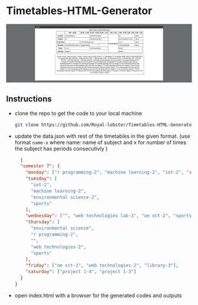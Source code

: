 # Timetables-HTML-Generator

<center>
  <img src="screenshot.png" />
</center>

## Instructions
- clone the repo to get the code to your local machine

  ```bash
  git clone https://github.com/Royal-lobster/Timetables-HTML-Generator
  ```
- update the data.json with rest of the timetables in the given format. (use format ```name-x``` where name: name of subject and x for number of times the subject has periods consecutivly )

  ```json
    {
    "semester 7": {
      "monday": ["r programming-2", "machine learning-2", "iot-2", "sports"],
      "tuesday": [
        "iot-2",
        "machine learning-2",
        "environmental science-2",
        "sports"
      ],
      "wednesday": ["", "web technologies lab-3", "oe sct-2", "sports"],
      "thursday": [
        "environmental science",
        "r programming-2",
        "",
        "web technologies-2",
        "sports"
      ],
      "friday": ["oe sct-2", "web technologies-2", "library-3"],
      "saturday": ["project 1-4", "project 1-3"]
    }
  }
  ```
- open index.html with a browser for the generated codes and outputs


